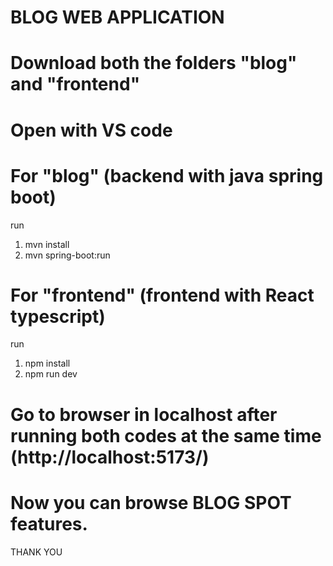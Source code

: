 # BLOG WEB APPLICATION

# Download both the folders "blog" and "frontend"

# Open with VS code

# For "blog" (backend with java spring boot)
run
1. mvn install
2. mvn spring-boot:run

# For "frontend" (frontend with React typescript)
run
1. npm install
2. npm run dev

# Go to browser in localhost after running both codes at the same time (http://localhost:5173/)

# Now you can browse BLOG SPOT features.

THANK YOU
